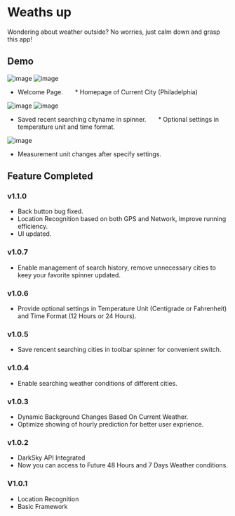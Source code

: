 # Weaths up

Wondering about weather outside? No worries, just calm down and grasp this app!



## Demo


![image](https://github.com/zaneran/Weaths_up/raw/master/raw/image_folder/splash_page.png)         ![image](https://github.com/zaneran/Weaths_up/raw/master/raw/image_folder/homepage_maincity.png)
* Welcome Page.                    * Homepage of Current City (Philadelphia)

![image](https://github.com/zaneran/Weaths_up/raw/master/raw/image_folder/spinner_dropping.png)       ![image](https://github.com/zaneran/Weaths_up/raw/master/raw/image_folder/Setting.png)
* Saved recent searching cityname in spinner.       * Optional settings in temperature unit and time format.

![image](https://github.com/zaneran/Weaths_up/raw/master/raw/image_folder/After_Setting.png)
* Measurement unit changes after specify settings.

## Feature Completed

### v1.1.0

* Back button bug fixed.
* Location Recognition based on both GPS and Network, improve running efficiency.
* UI updated.

### v1.0.7

* Enable management of search history, remove unnecessary cities to keey your favorite spinner updated.

### v1.0.6

* Provide optional settings in Temperature Unit (Centigrade or Fahrenheit) and Time Format (12 Hours or 24 Hours).

### v1.0.5

* Save rencent searching cities in toolbar spinner for convenient switch.

### v1.0.4

* Enable searching weather conditions of different cities.

### v1.0.3

* Dynamic Background Changes Based On Current Weather.
* Optimize showing of hourly prediction for better user exprience.

### v1.0.2

* DarkSky API Integrated
* Now you can access to Future 48 Hours and 7 Days Weather conditions.

### V1.0.1

* Location Recognition
* Basic Framework
